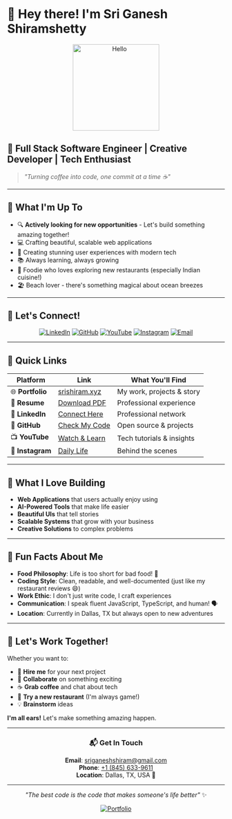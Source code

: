 # 👋 Hey there! I'm Sri Ganesh Shiramshetty

<div align="center">
  <img src="https://media.giphy.com/media/v1.Y2lkPTc5MGI3NjExc3JmdmZzdW9zYnFzeHY0MTZ3MTJkaHhnMzVlYmExNGNhZDkxdXBtaiZlcD12MV9pbnRlcm5hbF9naWZfYnlfaWQmY3Q9Zw/3ov9k5ZJf86f1FPh0A/giphy.gif" alt="Hello" width="200"/>
</div>

## 🚀 Full Stack Software Engineer | Creative Developer | Tech Enthusiast

> *"Turning coffee into code, one commit at a time ☕"*

---

## 🌟 What I'm Up To

- 🔍 **Actively looking for new opportunities** - Let's build something amazing together!
- 💻 Crafting beautiful, scalable web applications
- 🎨 Creating stunning user experiences with modern tech
- 📚 Always learning, always growing
- 🍕 Foodie who loves exploring new restaurants (especially Indian cuisine!)
- 🏖️ Beach lover - there's something magical about ocean breezes

---

## 🎯 Let's Connect!

<div align="center">
  
  [![LinkedIn](https://img.shields.io/badge/LinkedIn-Connect%20with%20me-blue?style=for-the-badge&logo=linkedin)](https://www.linkedin.com/in/sriganeshshiramshetty/)
  [![GitHub](https://img.shields.io/badge/GitHub-Follow%20my%20work-black?style=for-the-badge&logo=github)](https://github.com/GaneshVarma1)
  [![YouTube](https://img.shields.io/badge/YouTube-Watch%20my%20content-red?style=for-the-badge&logo=youtube)](https://www.youtube.com/@ganeshvarma)
  [![Instagram](https://img.shields.io/badge/Instagram-Follow%20my%20journey-purple?style=for-the-badge&logo=instagram)](https://www.instagram.com/varmaaa.x_/)
  [![Email](https://img.shields.io/badge/Email-Let's%20chat!-green?style=for-the-badge&logo=gmail)](mailto:sriganeshshiram@gmail.com)
  
</div>

---

## 🎪 Quick Links

<div align="center">

| Platform | Link | What You'll Find |
|----------|------|------------------|
| 🌐 **Portfolio** | [srishiram.xyz](https://srishiram.xyz) | My work, projects & story |
| 📄 **Resume** | [Download PDF](https://drive.google.com/file/d/1BrPG03icph8hL7WE-asnDGgtZfIa90cU/view?usp=drive_link) | Professional experience |
| 💼 **LinkedIn** | [Connect Here](https://www.linkedin.com/in/sriganeshshiramshetty/) | Professional network |
| 🐙 **GitHub** | [Check My Code](https://github.com/GaneshVarma1) | Open source & projects |
| 📺 **YouTube** | [Watch & Learn](https://www.youtube.com/@ganeshvarma) | Tech tutorials & insights |
| 📸 **Instagram** | [Daily Life](https://www.instagram.com/varmaaa.x_/) | Behind the scenes |

</div>

---

## 🎨 What I Love Building

- **Web Applications** that users actually enjoy using
- **AI-Powered Tools** that make life easier
- **Beautiful UIs** that tell stories
- **Scalable Systems** that grow with your business
- **Creative Solutions** to complex problems

---

## 🍕 Fun Facts About Me

- **Food Philosophy**: Life is too short for bad food! 🍜
- **Coding Style**: Clean, readable, and well-documented (just like my restaurant reviews 😄)
- **Work Ethic**: I don't just write code, I craft experiences
- **Communication**: I speak fluent JavaScript, TypeScript, and human! 🗣️
- **Location**: Currently in Dallas, TX but always open to new adventures

---

## 🤝 Let's Work Together!

Whether you want to:
- 💼 **Hire me** for your next project
- 🤝 **Collaborate** on something exciting
- ☕ **Grab coffee** and chat about tech
- 🍕 **Try a new restaurant** (I'm always game!)
- 💡 **Brainstorm** ideas

**I'm all ears!** Let's make something amazing happen.

---

<div align="center">
  
  ### 📬 Get In Touch
  
  **Email**: [sriganeshshiram@gmail.com](mailto:sriganeshshiram@gmail.com)  
  **Phone**: [+1 (845) 633-9611](tel:+18456339611)  
  **Location**: Dallas, TX, USA 🌟
  
  ---
  
  *"The best code is the code that makes someone's life better"* ✨
  
  [![Portfolio](https://img.shields.io/badge/View%20My%20Portfolio-000000?style=for-the-badge&logo=vercel&logoColor=white)](https://srishiram.xyz)
  
</div>
